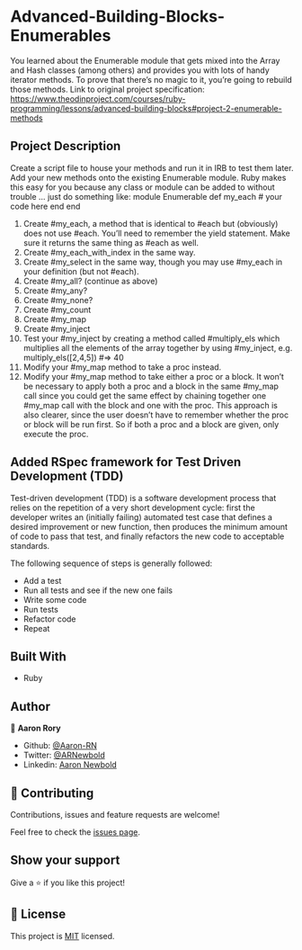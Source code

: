 # Advanced-Building-Blocks-Enumerables
You learned about the Enumerable module that gets mixed into the Array and Hash classes (among others) and provides you with lots of handy iterator methods. To prove that there’s no magic to it, you’re going to rebuild those methods.
Link to original project specification: https://www.theodinproject.com/courses/ruby-programming/lessons/advanced-building-blocks#project-2-enumerable-methods

## Project Description
Create a script file to house your methods and run it in IRB to test them later.
Add your new methods onto the existing Enumerable module. Ruby makes this easy for you because any class or module can be added to without trouble … just do something like:
  module Enumerable
    def my_each
      # your code here
    end
  end
  
1. Create #my_each, a method that is identical to #each but (obviously) does not use #each. You’ll need to remember the yield statement. Make sure it returns the same thing as #each as well.
2. Create #my_each_with_index in the same way.
3. Create #my_select in the same way, though you may use #my_each in your definition (but not #each).
4. Create #my_all? (continue as above)
5. Create #my_any?
6. Create #my_none?
7. Create #my_count
8. Create #my_map
9. Create #my_inject
10. Test your #my_inject by creating a method called #multiply_els which multiplies all the elements of the array together by using #my_inject, e.g. multiply_els([2,4,5]) #=> 40
11. Modify your #my_map method to take a proc instead.
12. Modify your #my_map method to take either a proc or a block. It won’t be necessary to apply both a proc and a block in the same #my_map call since you could get the same effect by chaining together one #my_map call with the block and one with the proc. This approach is also clearer, since the user doesn’t have to remember whether the proc or block will be run first. So if both a proc and a block are given, only execute the proc.

## Added RSpec framework for Test Driven Development (TDD)

Test-driven development (TDD) is a software development process that relies on the repetition of a very short development cycle: first the developer writes an (initially failing) automated test case that defines a desired improvement or new function, then produces the minimum amount of code to pass that test, and finally refactors the new code to acceptable standards.

The following sequence of steps is generally followed:

- Add a test  
- Run all tests and see if the new one fails  
- Write some code  
- Run tests  
- Refactor code  
- Repeat  

## Built With

- Ruby

## Author

👤 **Aaron Rory**

- Github: [@Aaron-RN](https://github.com/Aaron-RN)
- Twitter: [@ARNewbold](https://twitter.com/ARNewbold)
- Linkedin: [Aaron Newbold](https://www.linkedin.com/in/aaron-newbold-1b9233187/)

## 🤝 Contributing

Contributions, issues and feature requests are welcome!

Feel free to check the [issues page](issues/).

## Show your support

Give a ⭐️ if you like this project!

## 📝 License

This project is [MIT](lic.url) licensed.
